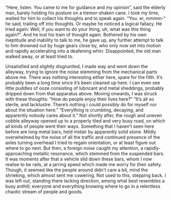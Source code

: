 “Here, listen. You came to me for guidance and my opinion”, said the elderly man, barely holding his posture on a tremor-shaken cane. 
I took my time, waited for him to collect his thoughts and to speak again.
“You. er, mmmm-“ he said, trailing off into thoughts. Or maybe he noticed a logical fallacy.
He tried again: Well, if you want to do your thing, uh, what was this thing again?”.
	And he lost his train of thought again.
Bothered by his own ineptitude and inability to talk to me, he gave up, any further attempt to talk to him drowned out by huge gears close by, who only now set into motion and rapidly accelerating into a deafening whirr. 
Disappointed, the old man walked away, or at least tried to. 

Unsatisfied and slightly disgruntled, I made way and went down the alleyway, trying to ignore the noise stemming from the mechanical parts above me.  There was nothing interesting either here, spare for the filth. It’s probably been a long time since it’s been cleaned up here. I can even see little puddles of ooze consisting of lubricant and metal sheddings, probably dripped down from that apparatus above. 
Moving onwards, I was struck with these thoughts:
		“How do people enjoy their lives here?”
	“It’s all so sterile, and lacklustre. There’s nothing i could possibly do for myself nor about the situation here.”
		“Everything is crumbling, decaying, and apparently nobody cares about it.”
Not shortly after, the rough and uneven cobble alleyway opened up to a properly tiled and very busy road, on which all kinds of people went their ways. Something that I haven’t seen here before are long metal bars, held midair by apparently solid stone. 
Mildly overwhelmed by the noise of all the traffic and continued presence of the axles turning overhead I tried to regain orientation, or at least figure out where to go next. 
But then, a foreign noise caught my attention, a rapidly-approaching metallic resonance, which stemmed from the suspended bars. It was moments after that a vehicle slid down these bars, whom I now realise to be rails, at a jarring speed which made me worry for their safety. 
Though, it seemed like the people around didn't care a bit, mind the shrieking, which almost sent me cowering. Not used to this, stepping back. 
I was left out, standing there lacking direction, among what best resembles a busy anthill; everyone and everything knowing where to go in a relentless chaotic stream of people and goods. 